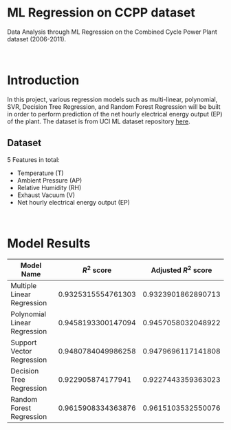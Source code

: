 # ML Regression on CCPP dataset

Data Analysis through ML Regression on the Combined Cycle Power Plant dataset (2006-2011).

<br>

# Introduction

In this project, various regression models such as multi-linear, polynomial, SVR, Decision Tree Regression, and Random Forest Regression will be built in order to perform prediction of the net hourly electrical energy output (EP) of the plant. The dataset is from UCI ML dataset repository <a href="https://archive.ics.uci.edu/ml/datasets/Combined+Cycle+Power+Plant">here</a>.


## Dataset

5 Features in total:

* Temperature (T)
* Ambient Pressure (AP)
* Relative Humidity (RH)
* Exhaust Vacuum (V)
* Net hourly electrical energy output (EP)

<br>

# Model Results
| Model Name | $R^2$ score | Adjusted $R^2$ score |
| --- | --- | --- |
| Multiple Linear Regression | 0.9325315554761303 | 0.9323901862890713 |
| Polynomial Linear Regression | 0.9458193300147094 | 0.9457058032048922 |
| Support Vector Regression | 0.9480784049986258 | 0.9479696117141808 |
| Decision Tree Regression | 0.922905874177941 | 0.9227443359363023 |
| Random Forest Regression | 0.9615908334363876 | 0.9615103532550076 |
